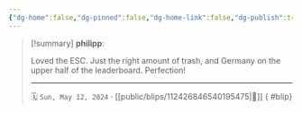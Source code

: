 ```yaml
---
{"dg-home":false,"dg-pinned":false,"dg-home-link":false,"dg-publish":true,"tags":["dgblip"],"disabled rules":["yaml-title","yaml-title-alias","file-name-heading"],"title":"philipp on mastodon @ 2024-05-12","created-date":"2024-05-12T07:05:36","id":112426846540195470,"updated-date":"2025-05-02T08:50:44","dg-path":"blips/112426846540195475.md","permalink":"/blips/112426846540195475/","dgPassFrontmatter":true}
---
```


> [!summary] **philipp**:
>
> Loved the ESC. Just the right amount of trash, and Germany on the upper half of the leaderboard. Perfection!
> - - -
>
> 🗓️ `Sun, May 12, 2024` · [[public/blips/112426846540195475\|🔗]]
{ #blip}

